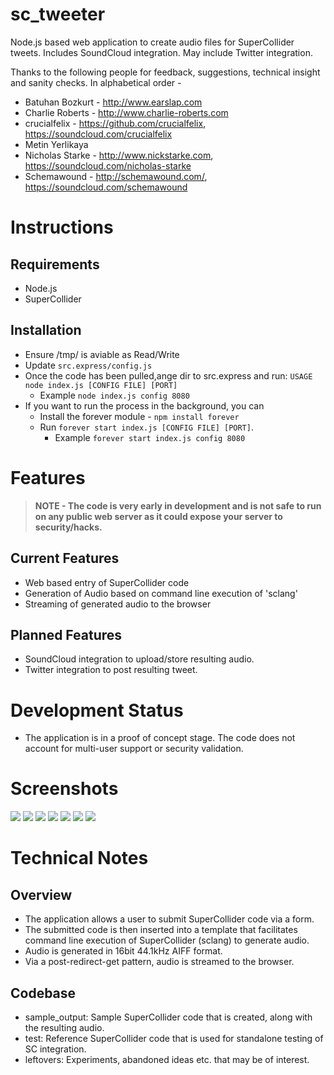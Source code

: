 sc_tweeter
=========

Node.js based web application to create audio files for SuperCollider tweets. Includes SoundCloud integration. May include Twitter integration.


Thanks to the following people for feedback, suggestions, technical insight and sanity checks. In alphabetical order -

- Batuhan Bozkurt - http://www.earslap.com
- Charlie Roberts - http://www.charlie-roberts.com
- crucialfelix - https://github.com/crucialfelix, https://soundcloud.com/crucialfelix
- Metin Yerlikaya
- Nicholas Starke - http://www.nickstarke.com, https://soundcloud.com/nicholas-starke
- Schemawound - http://schemawound.com/, https://soundcloud.com/schemawound


Instructions
=========

Requirements
---------
- Node.js
- SuperCollider

Installation
---------
- Ensure /tmp/ is aviable as Read/Write
- Update <code>src.express/config.js</code>
- Once the code has been pulled,ange dir to src.express and run: <code>USAGE node index.js [CONFIG FILE] [PORT]</code>
	- Example <code>node index.js config 8080</code>
- If you want to run the process in the background, you can 
  - Install the forever module - <code>npm install forever</code>
  - Run <code>forever start index.js [CONFIG FILE] [PORT]</code>. 
  	- Example <code>forever start index.js config 8080</code>

Features
=========

> **NOTE - The code is very early in development and is not safe to run on any public web server as it could expose your server to security/hacks.**

Current Features
---------

- Web based entry of SuperCollider code
- Generation of Audio based on command line execution of 'sclang'
- Streaming of generated audio to the browser

Planned Features
---------

- SoundCloud integration to upload/store resulting audio.
- Twitter integration to post resulting tweet.


Development Status
=========

- The application is in a proof of concept stage. The code does not account for multi-user support or security validation.

Screenshots
=========

<img src="https://raw.github.com/dysf/sc_tweeter/master/docs/image_0.png" />
<img src="https://raw.github.com/dysf/sc_tweeter/master/docs/image_1.png" />
<img src="https://raw.github.com/dysf/sc_tweeter/master/docs/image_2.png" />
<img src="https://raw.github.com/dysf/sc_tweeter/master/docs/image_3.png" />
<img src="https://raw.github.com/dysf/sc_tweeter/master/docs/image_4.png" />
<img src="https://raw.github.com/dysf/sc_tweeter/master/docs/image_5.png" />
<img src="https://raw.github.com/dysf/sc_tweeter/master/docs/image_6.png" />


Technical Notes
=========

Overview
---------

- The application allows a user to submit SuperCollider code via a form. 
- The submitted code is then inserted into a template that facilitates command line execution of SuperCollider (sclang) to generate audio.
- Audio is generated in 16bit 44.1kHz AIFF format.
- Via a post-redirect-get pattern, audio is streamed to the browser.

Codebase
---------

- sample_output: Sample SuperCollider code that is created, along with the resulting audio.
- test: Reference SuperCollider code that is used for standalone testing of SC integration. 
- leftovers: Experiments, abandoned ideas etc. that may be of interest.


